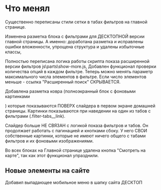 # Что менял 
Существенно переписаны стили сетки в табах фильтров на главной странице.

Изменена разметка блока с фильтрами для ДЕСКТОПНОЙ версии главной страницы. А именно:
доработана разметка и исправлены ошибки вложенности,
упрощена структура и удалены избыточные классы,

Полностью переписана логика работы скрипта показа расширенной версии фильтров js\parts\show-more.js,
Добавлен функционал проверки количества опций в каждом фильтре. Теперь можно менять параметр максимального числа элементов в фильтре.
Если число элементов меньше - ссылка "Расширенный поиск" СКРЫВАЕТСЯ.

Добавлена разметка ковра (полноэкранный блок с фоновыми картинками <div class="hero__carpet carpet">) которые показываются ПОВЕРХ слайдера в первом экране домашней страницы. Картинки показываются при наведении на один из табов с фильтрами (.filter-tabs__link).

Слайдер больше НЕ СВЯЗАН с логикой показа фильтров и табов. Он продолжает работать с пагинацией и кнопками сбоку. У него СВОИ собственные картинки, которые не имеют ничего общего с табами фильтров и их фоновыми изображениями.

Во всех блоках на Главной странице удалена кнопка "Смотреть на карте", так как этот функционал упразднили.



## Новые элементы на сайте

Добавил выпадающее мобильное меню в шапку сайта ДЕСКТОП

